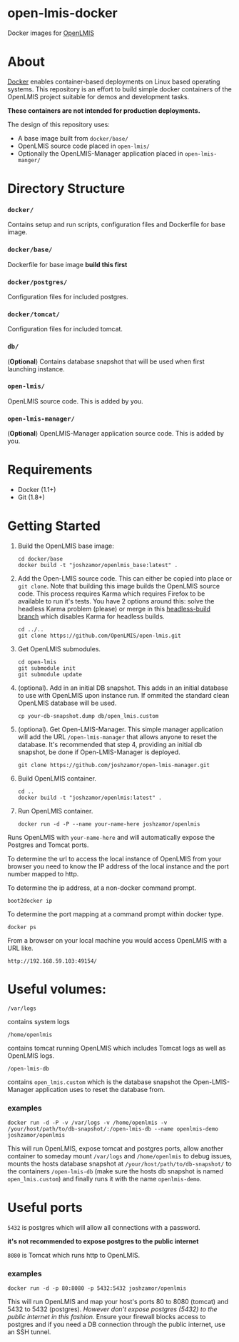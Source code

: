 open-lmis-docker
================

Docker images for [OpenLMIS](http://openlmis.org)

# About
[Docker](http://docker.com) enables container-based deployments on Linux based operating systems.  This repository is an effort to build simple docker containers of the OpenLMIS project suitable for demos and development tasks.

**These containers are not intended for production deployments.**

The design of this repository uses:

- A base image built from `docker/base/`
- OpenLMIS source code placed in `open-lmis/`
- Optionally the OpenLMIS-Manager application placed in `open-lmis-manger/`


# Directory Structure

### `docker/`

Contains setup and run scripts, configuration files and Dockerfile for base image.

### `docker/base/`

Dockerfile for base image **build this first**

### `docker/postgres/`

Configuration files for included postgres.

### `docker/tomcat/`

Configuration files for included tomcat.

### `db/`

(**Optional**) Contains database snapshot that will be used when first launching instance.

### `open-lmis/`

OpenLMIS source code.  This is added by you.

### `open-lmis-manager/`

(**Optional**) OpenLMIS-Manager application source code.  This is added by you.


# Requirements

- Docker (1.1+)
- Git (1.8+)


# Getting Started

1. Build the OpenLMIS base image:


    ```shell
    cd docker/base
    docker build -t "joshzamor/openlmis_base:latest" .
    ```

2. Add the Open-LMIS source code.  This can either be copied into place or `git clone`.  Note that building this image builds the OpenLMIS source code.  This process requires Karma which requires Firefox to be available to run it's tests.  You have 2 options around this: solve the headless Karma problem (please) or merge in this [headless-build branch](https://github.com/joshzamor/open-lmis/tree/headless-build) which disables Karma for headless builds.


    ```shell
    cd ../..
    git clone https://github.com/OpenLMIS/open-lmis.git
    ```

3. Get OpenLMIS submodules.

    ```shell
    cd open-lmis
    git submodule init
    git submodule update
    ```

4.  (optional).  Add in an initial DB snapshot.  This adds in an initial database to use with OpenLMIS upon instance run.  If ommited the standard clean OpenLMIS database will be used.

    ```shell
    cp your-db-snapshot.dump db/open_lmis.custom
    ```

5. (optional).  Get Open-LMIS-Manager.  This simple manager application will add the URL `/open-lmis-manager` that allows anyone to reset the database.  It's recommended that step 4, providing an initial db snapshot, be done if Open-LMIS-Manager is deployed.

    ```shell
    git clone https://github.com/joshzamor/open-lmis-manager.git
    ```

6. Build OpenLMIS container.

    ```shell
    cd ..
    docker build -t "joshzamor/openlmis:latest" .
    ```

7. Run OpenLMIS container.

    ```shell
    docker run -d -P --name your-name-here joshzamor/openlmis
    ```
Runs OpenLMIS with `your-name-here` and will automatically expose the Postgres and Tomcat ports.

To determine the url to access the local instance of OpenLMIS from your browser you need to know the IP address of the local instance and the port number mapped to http.

To determine the ip address, at a non-docker command prompt.

```shell
boot2docker ip
```

To determine the port mapping at a command prompt within docker type.

```shell
docker ps
```

From a browser on your local machine you would access OpenLMIS with a URL like.

```shell
http://192.168.59.103:49154/
```

# Useful volumes:

`/var/logs` 

contains system logs

`/home/openlmis` 

contains tomcat running OpenLMIS which includes Tomcat logs as well as OpenLMIS logs.

`/open-lmis-db` 

contains `open_lmis.custom` which is the database snapshot the Open-LMIS-Manager application uses to reset the database from.

### examples


`docker run -d -P -v /var/logs -v /home/openlmis -v /your/host/path/to/db-snapshot/:/open-lmis-db --name openlmis-demo joshzamor/openlmis`

This will run OpenLMIS, expose tomcat and postgres ports, allow another container to someday mount `/var/logs` and `/home/openlmis` to debug issues, mounts the hosts database snapshot at `/your/host/path/to/db-snapshot/` to the containers `/open-lmis-db` (make sure the hosts db snapshot is named `open_lmis.custom`) and finally runs it with the name `openlmis-demo`.

# Useful ports

`5432` is postgres which will allow all connections with a password.

**it's not recommended to expose postgres to the public internet**

`8080` is Tomcat which runs http to OpenLMIS.

### examples

`docker run -d -p 80:8080 -p 5432:5432 joshzamor/openlmis`

This will run OpenLMIS and map your host's ports 80 to 8080 (tomcat) and 5432 to 5432 (postgres).  *However don't expose postgres (5432) to the public internet in this fashion*.  Ensure your firewall blocks access to postgres and if you need a DB connection through the public internet, use an SSH tunnel.

